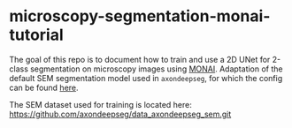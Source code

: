 # microscopy-segmentation-monai-tutorial

The goal of this repo is to document how to train and use a 2D UNet for 2-class segmentation on microscopy images using [MONAI](https://github.com/Project-MONAI/MONAI). Adaptation of the default SEM segmentation model used in `axondeepseg`, for which the config can be found [here](https://github.com/axondeepseg/default-SEM-model).

The SEM dataset used for training is located here: https://github.com/axondeepseg/data_axondeepseg_sem.git
